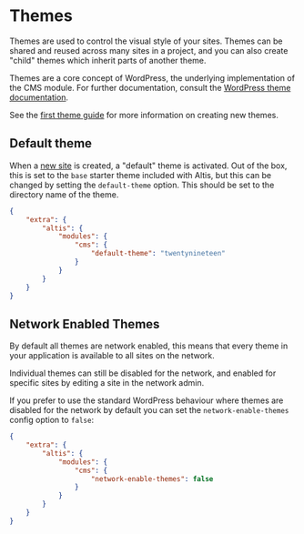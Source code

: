 # Themes

Themes are used to control the visual style of your sites. Themes can be shared and reused across many sites in a project, and you can also create "child" themes which inherit parts of another theme.

Themes are a core concept of WordPress, the underlying implementation of the CMS module. For further documentation, consult the [WordPress theme documentation](https://developer.wordpress.org/themes/).

See the [first theme guide](docs://getting-started/first-theme.md) for more information on creating new themes.


## Default theme

When a [new site](docs://guides/multiple-sites.md) is created, a "default" theme is activated. Out of the box, this is set to the `base` starter theme included with Altis, but this can be changed by setting the `default-theme` option. This should be set to the directory name of the theme.

```json
{
	"extra": {
		"altis": {
			"modules": {
				"cms": {
					"default-theme": "twentynineteen"
				}
			}
		}
	}
}
```

## Network Enabled Themes

By default all themes are network enabled, this means that every theme in your application is available to all sites on the network.

Individual themes can still be disabled for the network, and enabled for specific sites by editing a site in the network admin.

If you prefer to use the standard WordPress behaviour where themes are disabled for the network by default you can set the `network-enable-themes` config option to `false`:

```json
{
	"extra": {
		"altis": {
			"modules": {
				"cms": {
					"network-enable-themes": false
				}
			}
		}
	}
}
```
